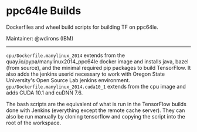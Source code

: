 # ppc64le Builds

Dockerfiles and wheel build scripts for building TF on ppc64le.

Maintainer: @wdirons (IBM)

* * *

`cpu/Dockerfile.manylinux_2014` extends from the
quay.io/pypa/manylinux2014_ppc64le docker image and installs java, bazel (from
source), and the minimal required pip packages to build TensorFlow. It also adds
the jenkins userid necessary to work with Oregon State University's Open Source
Lab jenkins environment. `gpu/Dockerfile.manylinux_2014.cuda10_1` extends from
the cpu image and adds CUDA 10.1 and cuDNN 7.6.

The bash scripts are the equivalent of what is run in the TensorFlow builds done
with Jenkins (everything except the remote cache server). They can also be run
manually by cloning tensorflow and copying the script into the root of the
workspace.
